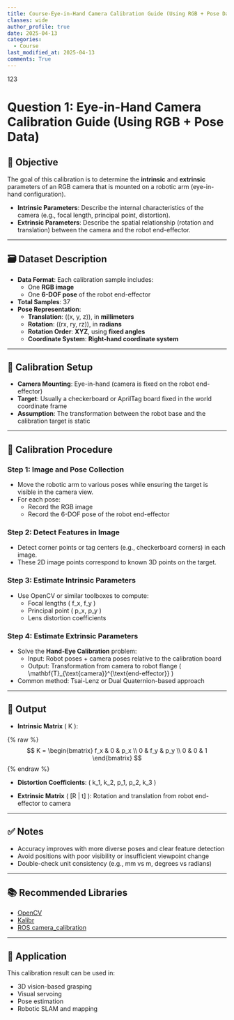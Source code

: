 ```yaml
---
title: Course-Eye-in-Hand Camera Calibration Guide (Using RGB + Pose Data)
classes: wide
author_profile: true
date: 2025-04-13
categories: 
  - Course
last_modified_at: 2025-04-13
comments: True
---
```

123
# Question 1: Eye-in-Hand Camera Calibration Guide (Using RGB + Pose Data)

## 🎯 Objective

The goal of this calibration is to determine the **intrinsic** and **extrinsic** parameters of an RGB camera that is mounted on a robotic arm (eye-in-hand configuration).

- **Intrinsic Parameters**: Describe the internal characteristics of the camera (e.g., focal length, principal point, distortion).
- **Extrinsic Parameters**: Describe the spatial relationship (rotation and translation) between the camera and the robot end-effector.

---

## 🗃️ Dataset Description

- **Data Format**: Each calibration sample includes:
  - One **RGB image**
  - One **6-DOF pose** of the robot end-effector
- **Total Samples**: 37
- **Pose Representation**:
  - **Translation**: \((x, y, z)\), in **millimeters**
  - **Rotation**: \((rx, ry, rz)\), in **radians**
  - **Rotation Order**: **XYZ**, using **fixed angles**
  - **Coordinate System**: **Right-hand coordinate system**

---

## 📌 Calibration Setup

- **Camera Mounting**: Eye-in-hand (camera is fixed on the robot end-effector)
- **Target**: Usually a checkerboard or AprilTag board fixed in the world coordinate frame
- **Assumption**: The transformation between the robot base and the calibration target is static

---

## 🧮 Calibration Procedure

### Step 1: Image and Pose Collection
- Move the robotic arm to various poses while ensuring the target is visible in the camera view.
- For each pose:
  - Record the RGB image
  - Record the 6-DOF pose of the robot end-effector

### Step 2: Detect Features in Image
- Detect corner points or tag centers (e.g., checkerboard corners) in each image.
- These 2D image points correspond to known 3D points on the target.

### Step 3: Estimate Intrinsic Parameters
- Use OpenCV or similar toolboxes to compute:
  - Focal lengths \( f_x, f_y \)
  - Principal point \( p_x, p_y \)
  - Lens distortion coefficients

### Step 4: Estimate Extrinsic Parameters
- Solve the **Hand-Eye Calibration** problem:
  - Input: Robot poses + camera poses relative to the calibration board
  - Output: Transformation from camera to robot flange \( \mathbf{T}_{\text{camera}}^{\text{end-effector}} \)
- Common method: Tsai-Lenz or Dual Quaternion-based approach

---

## 📐 Output

- **Intrinsic Matrix** \( K \):

{% raw %}
$$
K = 
\begin{bmatrix}
f_x & 0 & p_x \\
0 & f_y & p_y \\
0 & 0 & 1
\end{bmatrix}
$$
{% endraw %}

- **Distortion Coefficients**: \( k_1, k_2, p_1, p_2, k_3 \)

- **Extrinsic Matrix** \( [R | t] \): Rotation and translation from robot end-effector to camera

---

## ✅ Notes

- Accuracy improves with more diverse poses and clear feature detection
- Avoid positions with poor visibility or insufficient viewpoint change
- Double-check unit consistency (e.g., mm vs m, degrees vs radians)

---

## 📚 Recommended Libraries

- [OpenCV](https://docs.opencv.org/)
- [Kalibr](https://github.com/ethz-asl/kalibr)
- [ROS camera_calibration](http://wiki.ros.org/camera_calibration)

---

## 📎 Application

This calibration result can be used in:
- 3D vision-based grasping
- Visual servoing
- Pose estimation
- Robotic SLAM and mapping

